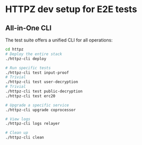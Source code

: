 # HTTPZ dev setup for E2E tests

## All-in-One CLI

The test suite offers a unified CLI for all operations:

```sh
cd httpz
# Deploy the entire stack
./httpz-cli deploy

# Run specific tests
./httpz-cli test input-proof
# Trivial
./httpz-cli test user-decryption
# Trivial
./httpz-cli test public-decryption
./httpz-cli test erc20

# Upgrade a specific service
./httpz-cli upgrade coprocessor

# View logs
./httpz-cli logs relayer

# Clean up
./httpz-cli clean

